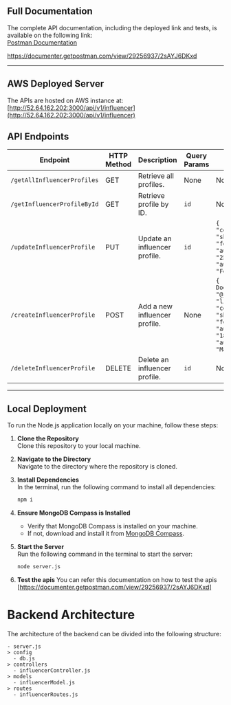 
## Full Documentation
The complete API documentation, including the deployed link and tests, is available on the following link:  
[Postman Documentation](https://documenter.getpostman.com/view/29256937/2sAYJ6DKxd)

https://documenter.getpostman.com/view/29256937/2sAYJ6DKxd

---

## AWS Deployed Server
The APIs are hosted on  AWS instance  at:  
[http://52.64.162.202:3000/api/v1/influencer](http://52.64.162.202:3000/api/v1/influencer)

## API Endpoints

| Endpoint                      | HTTP Method | Description                        | Query Params | Request Body                                                                                                  |
|-------------------------------|-------------|------------------------------------|--------------|-------------------------------------------------------------------------------------------------------------|
| `/getAllInfluencerProfiles`   | GET         | Retrieve all profiles.            | None         | None                                                                                                        |
| `/getInfluencerProfileById`   | GET         | Retrieve profile by ID.           | `id`         | None                                                                                                        |
| `/updateInfluencerProfile`    | PUT         | Update an influencer profile.     | `id`         | `{ "likes": 1200, "comments": 150, "shares": 70, "followers": 1420, "audienceAgeRange": "25-34", "audienceGender": "Female" }` |
| `/createInfluencerProfile`    | POST        | Add a new influencer profile.     | None         | `{ "name": "John Doe", "handle": "@johndoe", "likes": 1000, "comments": 100, "shares": 50, "followers": 1150, "audienceAgeRange": "18-24", "audienceGender": "Male" }` |
| `/deleteInfluencerProfile`    | DELETE      | Delete an influencer profile.     | `id`         | None                                                                                                        |

---

## Local Deployment
To run the Node.js application locally on your machine, follow these steps:

1. **Clone the Repository**  
   Clone this repository to your local machine.

2. **Navigate to the Directory**  
   Navigate to the directory where the repository is cloned.

3. **Install Dependencies**  
   In the terminal, run the following command to install all dependencies:  
   ```bash
   npm i
4. **Ensure MongoDB Compass is Installed**  
   - Verify that MongoDB Compass is installed on your machine.  
   - If not, download and install it from [MongoDB Compass](https://www.mongodb.com/products/tools/compass).

5. **Start the Server**  
   Run the following command in the terminal to start the server:  
   ```bash
   node server.js
6. **Test the apis**
   You can refer this documentation on how to test the apis
   [https://documenter.getpostman.com/view/29256937/2sAYJ6DKxd]

# Backend Architecture

The architecture of the backend can be divided into the following structure:

```
- server.js
> config
  - db.js
> controllers
  - influencerController.js
> models
  - influencerModel.js
> routes
  - influencerRoutes.js
